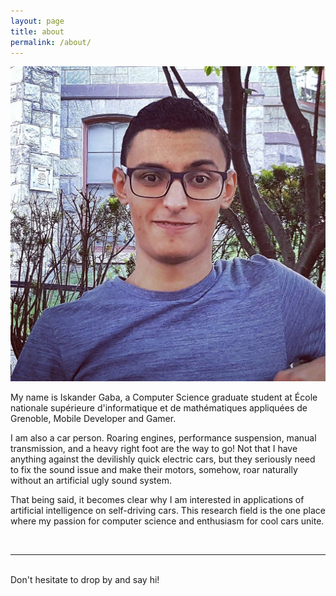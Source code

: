 ```yaml
---
layout: page
title: about
permalink: /about/
---
```


<img class="col one right avatar" src="/img/me.jpg">

My name is Iskander Gaba, a Computer Science graduate student at École nationale supérieure d'informatique et de mathématiques appliquées de Grenoble, Mobile Developer and Gamer.

I am also a car person. Roaring engines, performance suspension, manual transmission, and a heavy right foot are the way to go! Not that I have anything against the devilishly quick electric cars, but they seriously need to fix the sound issue and make their motors, somehow, roar naturally without an artificial ugly sound system.

That being said, it becomes clear why I am interested in applications of artificial intelligence on self-driving cars. This research field is the one place where my passion for computer science and enthusiasm for cool cars unite.

<br/>
<hr/>
<br/>
<span class="contacticon center">
	<a href="mailto:iskandergaba@gmail.com"><i class="fa fa-envelope-square"></i></a>
	<a href="https://www.linkedin.com/in/iskandergaba" target="_blank"><i class="fab fa-linkedin"></i></a>
	<a href="https://github.com/iskandergaba" target="_blank"><i class="fab fa-github-square"></i></a>
</span>

<div class="col three caption">
Don't hesitate to drop by and say hi!
</div>

